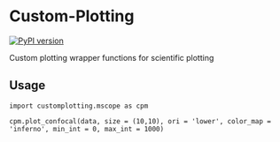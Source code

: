 # Custom-Plotting
[![PyPI version](https://badge.fury.io/py/customplotting.svg)](https://badge.fury.io/py/customplotting)

Custom plotting wrapper functions for scientific plotting

## Usage
```
import customplotting.mscope as cpm

cpm.plot_confocal(data, size = (10,10), ori = 'lower', color_map = 'inferno', min_int = 0, max_int = 1000)
```

